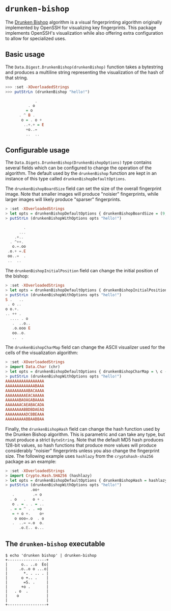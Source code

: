 # `drunken-bishop`

The [Drunken Bishop](http://www.dirk-loss.de/sshvis/drunken_bishop.pdf) algorithm is a visual fingerprinting algorithm originally implemented by OpenSSH for visualizing key fingerprints. This package implements OpenSSH's visualization while also offering extra configuration to allow for specialized uses.

## Basic usage

The `Data.Digest.DrunkenBishop(drunkenBishop)` function takes a bytestring and produces a multiline string representing the visualization of the hash of that string.

```haskell
>>> :set -XOverloadedStrings
>>> putStrLn (drunkenBishop "hello!")

             .
          . o
         = o
      . ^ B .
       o = . o +
        ..+.+ = E
         +o..=
         ..  ..

```

## Configurable usage

The `Data.Digets.DrunkenBishop(DrunkenBishopOptions)` type contains several fields which can be configured to change the operation of the algorithm. The default used by the `drunkenBishop` function are kept in an instance of this type called `drunkenBishopDefaultOptions`.

The `drunkenBishopBoardSize` field can set the size of the overall fingerprint image. Note that smaller images will produce "noisier" fingerprints, while larger images will likely produce "sparser" fingerprints.

```haskell
> :set -XOverloadedStrings
> let opts = drunkenBishopDefaultOptions { drunkenBishopBoardSize = (9, 9) }
> putStrLn (drunkenBishopWithOptions opts "hello!")

        .
      ...
    .+..
  . ^++.
   o.=.oo
 .o.+ =.E
 oo..=  .
 ..  ..
```

The `drunkenBishopInitialPosition` field can change the initial position of the bishop:

```haskell
> :set -XOverloadedStrings
> let opts = drunkenBishopDefaultOptions { drunkenBishopInitialPosition = Just (0, 0) }
> putStrLn (drunkenBishopWithOptions opts "hello!")
S .   ..
 . o ..
o o.+.
.. ++ .
  .... . o
   .  ..o..
   .o.ooo E
   oo..o.
   ..  .

```

The `drunkenBishopCharMap` field can change the ASCII visualizer used for the cells of the visualization algorithm:

```haskell
> :set -XOverloadedStrings
> import Data.Char (chr)
> let opts = drunkenBishopDefaultOptions { drunkenBishopCharMap = \ c -> chr (fromIntegral (c + 65)) }
> putStrLn (drunkenBishopWithOptions opts "hello!")
AAAAAAAAAAAAAAAAA
AAAAAAAAAAAAABAAA
AAAAAAAAAABACAAAA
AAAAAAAAAEACAAAAA
AAAAAABAOAGABAAAA
AAAAAAACAEABACADA
AAAAAAAABBDBDAEAQ
AAAAAAAAADCBBEAAA
AAAAAAAAABBAABBAA
```

Finally, the `drunkenBishopHash` field can change the hash function used by the Drunken Bishop algorithm. This is parametric and can take any type, but must produce a strict `ByteString`. Note that the default MD5 hash produces 128-bit values, so hash functions that produce more values will produce considerably "noisier" fingerprints unless you also change the fingerprint size. The following example uses `hashlazy` from the `cryptohash-sha256` package as an example:

```haskell
> :set -XOverloadedStrings
> import Crypto.Hash.SHA256 (hashlazy)
> let opts = drunkenBishopDefaultOptions { drunkenBishopHash = hashlazy }
> putStrLn (drunkenBishopWithOptions opts "hello!")
           .oo+
   .        .= o
  . o   .   o + .
   o . = . . = ..
  . = = ^ . . =o
   = + o +.    o+
    o ooo=.o  . o
   .  ..= =.o  o.
      .o.E.. o...

```

## The `drunken-bishop` executable

```
$ echo 'drunken bishop' | drunken-bishop
+-----------------+
|      o.. ..o  Eo|
|     .o..o o ...o|
|       *. . .. . |
|      o +.. .    |
|       =S. .     |
|      +o .       |
|   . o  .        |
|    o            |
|                 |
+-----------------+
```
